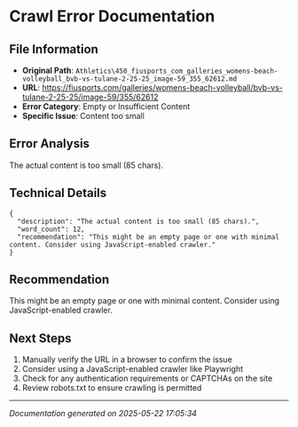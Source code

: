 # Crawl Error Documentation

## File Information
- **Original Path**: `Athletics\450_fiusports_com_galleries_womens-beach-volleyball_bvb-vs-tulane-2-25-25_image-59_355_62612.md`
- **URL**: https://fiusports.com/galleries/womens-beach-volleyball/bvb-vs-tulane-2-25-25/image-59/355/62612
- **Error Category**: Empty or Insufficient Content
- **Specific Issue**: Content too small

## Error Analysis
The actual content is too small (85 chars).

## Technical Details
```
{
  "description": "The actual content is too small (85 chars).",
  "word_count": 12,
  "recommendation": "This might be an empty page or one with minimal content. Consider using JavaScript-enabled crawler."
}
```

## Recommendation
This might be an empty page or one with minimal content. Consider using JavaScript-enabled crawler.

## Next Steps
1. Manually verify the URL in a browser to confirm the issue
2. Consider using a JavaScript-enabled crawler like Playwright
3. Check for any authentication requirements or CAPTCHAs on the site
4. Review robots.txt to ensure crawling is permitted

---
*Documentation generated on 2025-05-22 17:05:34*

